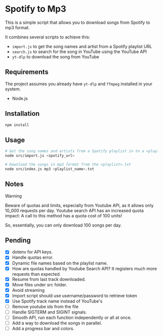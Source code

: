 # Spotify to Mp3

This is a simple script that allows you to download songs from Spotify to mp3 format.

It combines several scripts to achieve this:

- `import.js` to get the song names and artist from a Spotify playlist URL
- `search.js` to search for the song in YouTube using the YouTube API
- `yt-dlp` to download the song from YouTube

## Requirements

The project assumes you already have `yt-dlp` and `ffmpeg` installed in your system.

- Node.js

## Installation

```bash
npm install
```

## Usage

```bash
# Get the song names and artists from a Spotify playlist in to a <playlist_name>.txt
node src/import.js <spotify_url>

# Download the songs in mp3 format from the <playlist>.txt
node src/index.js mp3 <playlist_name>.txt
```

## Notes

> [!WARNING]
> Beware of quotas and limits, especially from Youtube API, as it allows only 10_000 requests per day. Youtube search API has an increased quota impact: A call to this method has a quota cost of 100 units!
>
> So, essentially, you can only download 100 songs per day.


## Pending

- [x] dotenv for API keys.
- [x] Handle quotas error.
- [x] Dynamic file names based on the playlist name.
- [x] How are quotas handled by Youtube Search API? It registers much more requests than expected.
- [x] Resume from last track downloaded.
- [x] Move files under src folder.
- [x] Avoid streaming
- [x] Import script should use username/password to retrieve token
- [x] Use Spotify track name instead of YouTube's
- [ ] Remove youtube ids from the file
- [ ] Handle SIGTERM and SIGINT signals.
- [ ] Smooth API, run each function independently or all at once.
- [ ] Add a way to download the songs in parallel.
- [ ] Add a progress bar and colors.
